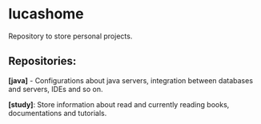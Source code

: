# lucashome
<p>Repository to store personal projects.</p>

<h2>Repositories:</h2>
<p><b>[java]</b> - Configurations about java servers, integration between databases and servers, IDEs and so on.</p>
<p><b>[study]</b>: Store information about read and currently reading books, documentations and tutorials.</p>
